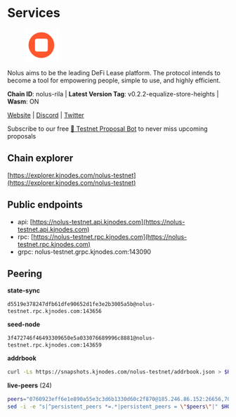 # Services

<figure><img src="https://raw.githubusercontent.com/kj89/cosmos-images/main/logos/nolus.png" alt=""><figcaption></figcaption></figure>

Nolus aims to be the leading DeFi Lease platform. The protocol  intends to become a tool for empowering people, simple to use, and highly efficient.

**Chain ID**: nolus-rila | **Latest Version Tag**: v0.2.2-equalize-store-heights | **Wasm**: ON

[Website](https://www.nolus.io) | [Discord](https://discord.gg/nolus-protocol) | [Twitter](https://twitter.com/NolusProtocol)



Subscribe to our free [🤖 Testnet Proposal Bot](https://t.me/kjnodes_testnet_proposal_bot) to never miss upcoming proposals


## Chain explorer
[https://explorer.kjnodes.com/nolus-testnet](https://explorer.kjnodes.com/nolus-testnet)

## Public endpoints

* api: [https://nolus-testnet.api.kjnodes.com](https://nolus-testnet.api.kjnodes.com)
* rpc: [https://nolus-testnet.rpc.kjnodes.com](https://nolus-testnet.rpc.kjnodes.com)
* grpc: nolus-testnet.grpc.kjnodes.com:143090

## Peering

**state-sync**

```text
d5519e378247dfb61dfe90652d1fe3e2b3005a5b@nolus-testnet.rpc.kjnodes.com:143656
```

**seed-node**

```text
3f472746f46493309650e5a033076689996c8881@nolus-testnet.rpc.kjnodes.com:143659
```

**addrbook**
```bash
curl -Ls https://snapshots.kjnodes.com/nolus-testnet/addrbook.json > $HOME/.nolus/config/addrbook.json
```

**live-peers** (24)
```bash
peers="0760923eff6e1e890a55e3c3d6b1330d60c2f870@185.246.86.152:26656,7042490bf1526d8c61c43ffe4d700388b73b905f@65.108.192.123:35656,b7d04a32d5c0e9b7e1095c4d81f5bebfd03138db@65.108.8.28:61456,d5519e378247dfb61dfe90652d1fe3e2b3005a5b@65.109.68.190:43656,8b0b427b4567a7a66f05fab1146ee97b52ad7958@93.189.30.119:26656,646d17dc6126bfe79eaeb2b95964323f198c9d3c@65.109.53.60:28656,1d560eb80e578546285871dc31a8e58828635c0e@65.109.65.163:20756,55efbf3711e104ada09b4dadba5890ea2a96d4b7@65.109.116.204:20756,a12f0c225332ab006fbc46d58706669bf44f52e0@113.176.160.117:26656,d71f6a702561b08023810464a96668045dbabd9e@95.214.55.25:26656,17cc34fc4a5c91e67bc7e11b9c15cad10dd11336@138.201.221.94:26656,fcb82df30d2056c3af024fb389e173d683fe8229@65.108.105.48:19756,f50302cde48497a2af29168c23c530299116fd84@89.252.21.37:36656,15cd61c8528611d1192ee06578cd6f5054645a0e@46.101.115.206:55666,03ec7af23216082eeccc690b7bdcbe497bf2dcf8@136.243.88.91:9000,65cc76edf50ee3cf7a93539f39067d1ed6be1e6d@65.108.224.156:26656,2c0ff6e5f30189559ad336a1eb17ae48fcacc8ee@95.216.14.58:61456,79eea22837193c2b8e4d9ad1c633486f30faaa1c@144.76.27.79:56656,73176af073e4f89609db7aa4ec3561ce1b98d308@85.10.193.246:32656,48283100d4cf8068dc16ef1b10aacf092303ec2f@65.109.85.170:47656,2fc6d24d1d77c34427ce7cbb24de5ee4d4debe7c@161.97.108.208:26656,7cbd276b062030802fc7efb18b10a565c4fb88a5@92.50.75.81:26656,5c2a752c9b1952dbed075c56c600c3a79b58c395@195.3.220.135:27016,46e87e63ebfb628613a7c33ff69946ebd45fa510@176.99.142.180:36656"
sed -i -e "s|^persistent_peers *=.*|persistent_peers = \"$peers\"|" $HOME/.nolus/config/config.toml
```
